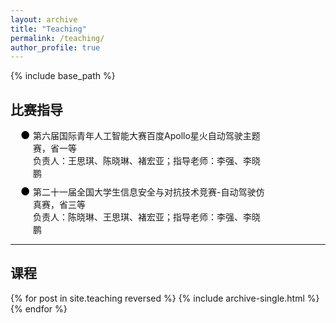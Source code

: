 ```yaml
---
layout: archive
title: "Teaching"
permalink: /teaching/
author_profile: true
---
```

<head>
   <style>
      .indent {
        text-align: justify;
        hyphens: auto;
        text-indent: 2em; 
      }
      .no-indent {
        text-align: justify;
        hyphens: auto;
        text-indent: 0; 
      }
   </style>

  <style>
    .timeline {
      list-style: none; /* 移除默认的列表样式 */
      padding: 0; /* 移除默认的内边距 */
      padding-left: 16px; /* 左侧缩进大约相当于2个字符 */
    }
    .entry {
      display: flex; /* 使用Flexbox布局 */
      justify-content: space-between; /* 使内容两端对齐 */
      margin-bottom: 10px; /* 在条目之间添加一些间隔 */
      position: relative; /* 为伪元素设置定位上下文 */
      padding-left: 20px; /* 确保有空间放置符号标识 */
    }
    .entry::before {
      content: "●"; /* 使用黑色实心点作为前缀 */
      color: black; /* 设置颜色为黑色 */
      position: absolute; /* 绝对定位 */
      left: 0; /* 将实心点放在条目最左边 */
      font-size: larger; /* 调整实心点的大小 */
      margin-right: 10px; /* 右边距，增加文本间隔 */
    }
    .date {
      white-space: nowrap; /* 防止日期折行 */
    }
    .details {
      text-align: left; /* 左对齐详细信息 */
      width: 80%; /* 限制详细信息的宽度 */
    }
  </style>
</head>

{% include base_path %}


<!-- 第二部分：时间线展示 -->
<section class="teaching-timeline">
   <h2>比赛指导</h2>
  <ul class="timeline">
    <li class="entry">
      <div class="details">
        第六届国际青年人工智能大赛百度Apollo星火自动驾驶主题赛，省一等<br>
        负责人：王思琪、陈晓琳、褚宏亚；指导老师：李强、李晓鹏
      </div>
    </li>
    <li class="entry">
      <div class="details">
        第二十一届全国大学生信息安全与对抗技术竞赛-自动驾驶仿真赛，省三等<br>
        负责人：陈晓琳、王思琪、褚宏亚；指导老师：李强、李晓鹏
      </div>
    </li>
  </ul>
</section>

<hr>

<!-- 第二部分：动态内容 -->
<section class="teaching-content">
  <h2>课程</h2>
  {% for post in site.teaching reversed %}
    {% include archive-single.html %}
  {% endfor %}
</section>
